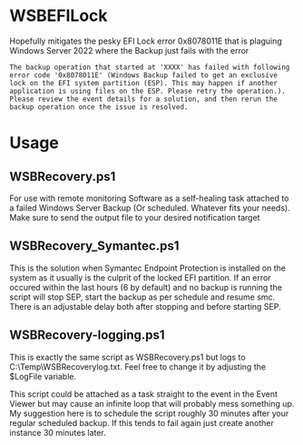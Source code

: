 # WSBEFILock
Hopefully mitigates the pesky EFI Lock error 0x8078011E that is plaguing Windows Server 2022 where the Backup just fails with the error

  `The backup operation that started at 'XXXX' has failed with following error code '0x8078011E' (Windows Backup failed to get an exclusive lock on the EFI system partition (ESP). This may happen if another application is using files on the ESP. Please retry the operation.). Please review the event details for a solution, and then rerun the backup operation once the issue is resolved. `

# Usage

  ## WSBRecovery.ps1
  For use with remote monitoring Software as a self-healing task attached to a failed Windows Server Backup (Or scheduled. Whatever fits your needs). Make sure to send the output file to your desired notification target

  ## WSBRecovery_Symantec.ps1 
  This is the solution when Symantec Endpoint Protection is installed on the system as it usually is the culprit of the locked EFI partition. If an error occured within the last hours (6 by default) and no backup is running the script will stop SEP, start the backup as per schedule and resume smc. There is an adjustable delay both after stopping and before starting SEP.


  ## WSBRecovery-logging.ps1
  This is exactly the same script as WSBRecovery.ps1 but logs to C:\Temp\WSBRecoverylog.txt. Feel free to change it by adjusting the $LogFile variable.
  
  This script could be attached as a task straight to the event in the Event Viewer but may cause an infinite loop that will probably mess something up. 
  My suggestion here is to schedule the script roughly 30 minutes after your regular scheduled backup. If this tends to fail again just create another instance 30 minutes later. 
